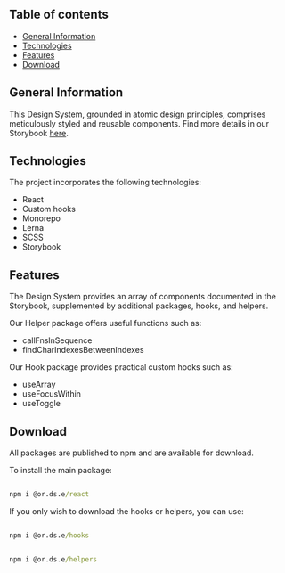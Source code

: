 ## Table of contents
* [General Information](#general-information)
* [Technologies](#technologies)
* [Features](#features)
* [Download](#download)

## General Information
This Design System, grounded in atomic design principles, comprises meticulously styled and reusable components. Find more details in our Storybook [here](https://or-ds-e.netlify.app).<br/>

## Technologies
The project incorporates the following technologies:
* React
* Custom hooks
* Monorepo
* Lerna
* SCSS
* Storybook

## Features
The Design System provides an array of components documented in the Storybook, supplemented by additional packages, hooks, and helpers.

Our Helper package offers useful functions such as:
* callFnsInSequence
* findCharIndexesBetweenIndexes
  
Our Hook package provides practical custom hooks such as:
* useArray
* useFocusWithin
* useToggle

## Download

All packages are published to npm and are available for download.

To install the main package:

```cmd

npm i @or.ds.e/react

```

If you only wish to download the hooks or helpers, you can use:

```cmd

npm i @or.ds.e/hooks

```


```cmd

npm i @or.ds.e/helpers

```


  

